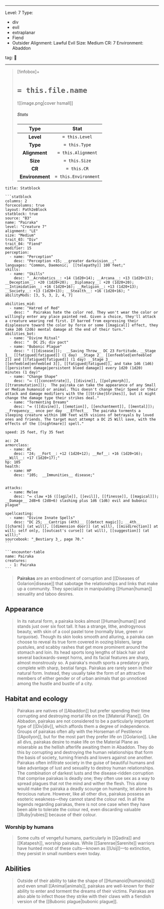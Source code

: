 
---


Level: 7
Type:
- div
- evil
- extraplanar
- Fiend
- Outsider
Alignment: Lawful Evil
Size: Medium
CR: 7
Environment: Abaddon


tag: 👹

---

> [!infobox]+
> #  `= this.file.name`
> ![[image.png|cover hsmall]]
> ##### Stats
> Type | Stat |
> :---:|:---:|
> **Level** | `= this.Level` |
> **Type** | `= this.Type` |
> **Alignment** | `= this.Alignment` |
> **Size** | `= this.Size` |
> **CR** | `= this.CR` |
> **Environment** | `= this.Environment` |




````ad-info
title: Statblock

```statblock
columns: 2
forcecolumns: true
layout: Path2eBlock
statblock: true
source: "B3"
name: "Pairaka"
level: "Creature 7"
alignment: "LE"
size: "Medium"
trait_03: "Div"
trait_04: "Fiend"
modifier: 15
perception:
  - name: "Perception"
    desc: "Perception +15; __greater darkvision__;"
languages: "Common, Daemonic;  [[telepathy]] 100 feet;"
skills:
  - name: "Skills"
    desc: "__Acrobatics__: +14 (1d20+14); __Arcana__: +13 (1d20+13); __Deception__: +20 (1d20+20); __Diplomacy__: +20 (1d20+20); __Intimidation__: +16 (1d20+16); __Religion__: +13 (1d20+13); __Society__: +13 (1d20+13); __Stealth__: +16 (1d20+16); "
abilityMods: [3, 5, 3, 2, 4, 7]

abilities_mid:
  - name: "Hatred of Red"
    desc: "  Pairakas hate the color red. They won't wear the color or willingly enter any place painted red. Given a choice, they'll attack a creature wearing red first. If barred from expressing their displeasure toward the color by force or some [[magical]] effect, they take 2d6 (2d6) mental damage at the end of their turn."
abilities_bot:
  - name: "Divine Ritual"
    desc: "  DC 25; div pact"
  - name: "Bubonic Plague"
    desc: " ([[disease]]);  __Saving Throw__ DC 23 Fortitude. __Stage 1__ [[fatigued|fatigued]] (1 day) __Stage 2__ [[enfeebled|enfeebled 2]] and [[fatigued|fatigued]] (1 day) __Stage 3__ [[enfeebled|enfeebled 3]], [[fatigued|fatigued]], and take 1d6 (1d6) [[persistent damage|persistent bleed damage]] every 1d20 (1d20) minutes (1 day)"
  - name: "Change Shape"
    desc: "⬻ ([[concentrate]], [[divine]], [[polymorph]], [[transmutation]]);  The pairaka can take the appearance of any Small or Medium humanoid or animal. This doesn't change their Speed or their attack and damage modifiers with the [[Strike|Strikes]], but it might change the damage type their strikes deal."
  - name: "Tormenting Dreams"
    desc: "⬺ ([[divine]], [[emotion]], [[enchantment]], [[mental]]); __Frequency__ once per day  __Effect__  The pairaka torments a sleeping creature within 100 feet with visions of betrayals by loved ones and friends. The target must attempt a DC 25 Will save, with the effects of the [[nightmare]] spell."

speed: 25 feet, fly 35 feet

ac: 24
armorclass:
  - name: AC
    desc: "24; __Fort__: +12 (1d20+12); __Ref__: +16 (1d20+16); __Will__: +17 (1d20+17);"
hp: 105
health:
  - name: HP
    desc: "105;  __Immunities__ disease;"


attacks:
  - name: Melee
    desc: "⬻ claw +16 ([[agile]], [[evil]], [[finesse]], [[magical]]); __Damage__ 2d8+6 (2d8+6) slashing plus 1d6 (1d6) evil and bubonic plague"

spellcasting:
  - name: "Divine Innate Spells"
    desc: "DC 25; __Cantrips (4th)__ [[detect magic]]; __4th__ [[charm]] (at will), [[dimension door]] (at will), [[misdirection]] at will; self only, [[outcast's curse]] (at will), [[suggestion]] (at will);"
sourcebook: "_Bestiary 3_, page 70."
```

```encounter-table
name: Pairaka
creatures:
  - 1: Pairaka
```

````



> **Pairakas** are an embodiment of corruption and [[Diseases of Golarion|disease]] that sabotage the relationships and links that make up a community. They specialize in manipulating [[Human|human]] sexuality and taboo desires.



## Appearance

> In its natural form, a pairaka looks almost [[Human|human]] and stands just over six foot tall. It has a strange, lithe, androgynous beauty, with skin of a cool pastel tone (normally blue, green or turquoise). Though its skin looks smooth and alluring, a pairaka can choose to reveal its true form covered in oozing blisters, large pustules, and scabby rashes that get more prominent around the stomach and loin. Its head sports long lengths of black hair and several backwards-swept horns, and its facial features are sharp, almost monstrously so. A pairaka's mouth sports a predatory grin complete with sharp, bestial fangs.
> Pairakas are rarely seen in their natural form. Instead, they usually take the form of an attractive members of either gender or of urban animals that go unnoticed among the hustle and bustle of a city.


## Habitat and ecology

> Pairakas are natives of [[Abaddon]] but prefer spending their time corrupting and destroying mortal life on the [[Material Plane]]. On Abbadon, pairakas are not considered to be a particularly important type of [[Div|div]], which affords them a degree of independence. Groups of pairakas often ally with the Horseman of Pestilence [[Apollyon]], but for the most part they prefer life on [[Golarion]].
> Like all divs, pairakas desire to make life on the Material Plane as miserable as the hellish afterlife awaiting them in Abaddon. They do this by corrupting and destroying the human relationships that form the basis of society, turning friends and lovers against one another. 
> Pairakas often infiltrate society in the guise of beautiful humans and take advantage of lust and sexuality to destroy human relationships. The combination of darkest lusts and the disease-ridden corruption that comprise pairakas is deadly one; they often use sex as a way to spread plagues that rot the mind and wither the flesh. 
> This alone would make the pairaka a deadly scourge on humanity, let alone its ferocious nature. However, like all other divs, pairakas possess an esoteric weakness—they cannot stand the colour red. In all the legends regarding pairakas, there is not one case when they have been able to tolerate the colour red, even discarding valuable [[Ruby|rubies]] because of their colour.


### Worship by humans

> Some cults of vengeful humans, particularly in [[Qadira]] and [[Katapesh]], worship pairakas. While [[Sarenrae|Sarenite]] warriors have hunted most of these cults—known as [[Usij]]—to extinction, they persist in small numbers even today.


## Abilities

> Outside of their ability to take the shape of [[Humanoid|humanoids]] and even small [[Animal|animals]], pairakas are well-known for their ability to enter and torment the dreams of their victims. Pairakas are also able to infect those they strike with their claws with a fiendish version of the [[Bubonic plague|bubonic plague]].










